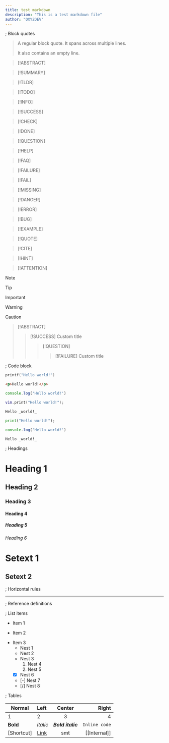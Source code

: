 ```yaml
---
title: test markdown
description: "This is a test markdown file"
author: "OXY2DEV"
---
```


; Block quotes

> A regular block quote.
> It spans across multiple lines.
>
> It also contains an empty line.

> [!ABSTRACT]

> [!SUMMARY]

> [!TLDR]

> [!TODO]

> [!INFO]

> [!SUCCESS]

> [!CHECK]

> [!DONE]

> [!QUESTION]

> [!HELP]

> [!FAQ]

> [!FAILURE]

> [!FAIL]

> [!MISSING]

> [!DANGER]

> [!ERROR]

> [!BUG]

> [!EXAMPLE]

> [!QUOTE]

> [!CITE]

> [!HINT]

> [!ATTENTION]

> [!NOTE]

> [!TIP]

> [!IMPORTANT]

> [!WARNING]

> [!CAUTION]

> [!ABSTRACT]
>
> > [!SUCCESS] Custom title
> >
> > > [!QUESTION]
> > >
> > > > [!FAILURE] Custom title

; Code block

```c Info string
printf("Hello world!")
```

```html A very long info string that will not fit here! And to be absolutely sure I will add a few more words.
<p>Hello world!</p>
```

```js
console.log('Hello world!')
```

```lua
vim.print("Hello world!");
```

```md
Hello _world!_
```

```py
print("Hello world!");
```

```ts
console.log('Hello world!')
```

```typst
Hello _world!_
```

; Headings

# Heading 1

## Heading 2

### Heading 3

#### Heading 4

##### Heading 5

###### Heading 6

# Setext 1

## Setext 2

; Horizontal rules

---

; Reference definitions

[Test]: www.neovim.org

; List items

- Item 1

* Item 2

- Item 3
  - Nest 1
  * Nest 2
  - Nest 3
    1. Nest 4
    2. Nest 5
  - [x] Nest 6
  * [-] Nest 7
  - [/] Nest 8

; Tables

| Normal     | Left               |      Center       |         Right |
| ---------- | :----------------- | :---------------: | ------------: |
| 1          | 2                  |         3         |             4 |
| **Bold**   | _italic_           | **_Bold italic_** | `Inline code` |
| [Shortcut] | [Link](reddit.com) |        smt        |  [[Internal]] |
